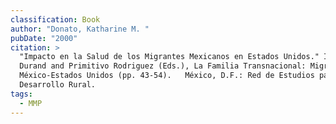 ```yaml
---
classification: Book
author: "Donato, Katharine M. "
pubDate: "2000"
citation: >
  "Impacto en la Salud de los Migrantes Mexicanos en Estados Unidos." In Jorge
  Durand and Primitivo Rodriguez (Eds.), La Familia Transnacional: Migracion
  México-Estados Unidos (pp. 43-54).   México, D.F.: Red de Estudios para el
  Desarrollo Rural.
tags:
  - MMP
---
```

